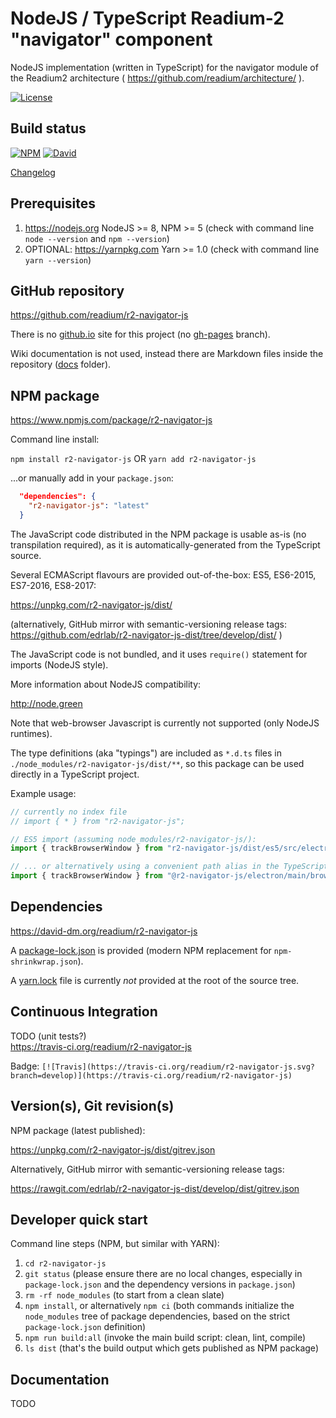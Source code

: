 # NodeJS / TypeScript Readium-2 "navigator" component

NodeJS implementation (written in TypeScript) for the navigator module of the Readium2 architecture ( https://github.com/readium/architecture/ ).

[![License](https://img.shields.io/badge/License-BSD%203--Clause-blue.svg)](/LICENSE)

## Build status

[![NPM](https://img.shields.io/npm/v/r2-navigator-js.svg)](https://www.npmjs.com/package/r2-navigator-js) [![David](https://david-dm.org/readium/r2-navigator-js/status.svg)](https://david-dm.org/readium/r2-navigator-js)

[Changelog](/CHANGELOG.md)

## Prerequisites

1) https://nodejs.org NodeJS >= 8, NPM >= 5 (check with command line `node --version` and `npm --version`)
2) OPTIONAL: https://yarnpkg.com Yarn >= 1.0 (check with command line `yarn --version`)

## GitHub repository

https://github.com/readium/r2-navigator-js

There is no [github.io](https://readium.github.io/r2-navigator-js) site for this project (no [gh-pages](https://github.com/readium/r2-navigator-js/tree/gh-pages) branch).

Wiki documentation is not used, instead there are Markdown files inside the repository ([docs](https://github.com/readium/r2-navigator-js/tree/develop/docs) folder).

## NPM package

https://www.npmjs.com/package/r2-navigator-js

Command line install:

`npm install r2-navigator-js`
OR
`yarn add r2-navigator-js`

...or manually add in your `package.json`:
```json
  "dependencies": {
    "r2-navigator-js": "latest"
  }
```

The JavaScript code distributed in the NPM package is usable as-is (no transpilation required), as it is automatically-generated from the TypeScript source.

Several ECMAScript flavours are provided out-of-the-box: ES5, ES6-2015, ES7-2016, ES8-2017:

https://unpkg.com/r2-navigator-js/dist/

(alternatively, GitHub mirror with semantic-versioning release tags: https://github.com/edrlab/r2-navigator-js-dist/tree/develop/dist/ )

The JavaScript code is not bundled, and it uses `require()` statement for imports (NodeJS style).

More information about NodeJS compatibility:

http://node.green

Note that web-browser Javascript is currently not supported (only NodeJS runtimes).

 The type definitions (aka "typings") are included as `*.d.ts` files in `./node_modules/r2-navigator-js/dist/**`, so this package can be used directly in a TypeScript project.
 
 Example usage:

```javascript
// currently no index file
// import { * } from "r2-navigator-js";

// ES5 import (assuming node_modules/r2-navigator-js/):
import { trackBrowserWindow } from "r2-navigator-js/dist/es5/src/electron/main/browser-window-tracker";

// ... or alternatively using a convenient path alias in the TypeScript config (+ WebPack etc.):
import { trackBrowserWindow } from "@r2-navigator-js/electron/main/browser-window-tracker";
```

## Dependencies

https://david-dm.org/readium/r2-navigator-js

A [package-lock.json](https://github.com/readium/r2-navigator-js/blob/develop/package-lock.json) is provided (modern NPM replacement for `npm-shrinkwrap.json`).

A [yarn.lock](https://github.com/readium/r2-navigator-js/blob/develop/yarn.lock) file is currently *not* provided at the root of the source tree.

## Continuous Integration

TODO (unit tests?)  
https://travis-ci.org/readium/r2-navigator-js

Badge: `[![Travis](https://travis-ci.org/readium/r2-navigator-js.svg?branch=develop)](https://travis-ci.org/readium/r2-navigator-js)`

## Version(s), Git revision(s)

NPM package (latest published):

https://unpkg.com/r2-navigator-js/dist/gitrev.json

Alternatively, GitHub mirror with semantic-versioning release tags:

https://rawgit.com/edrlab/r2-navigator-js-dist/develop/dist/gitrev.json

## Developer quick start

Command line steps (NPM, but similar with YARN):

1) `cd r2-navigator-js`
2) `git status` (please ensure there are no local changes, especially in `package-lock.json` and the dependency versions in `package.json`)
3) `rm -rf node_modules` (to start from a clean slate)
4) `npm install`, or alternatively `npm ci` (both commands initialize the `node_modules` tree of package dependencies, based on the strict `package-lock.json` definition)
5) `npm run build:all` (invoke the main build script: clean, lint, compile)
6) `ls dist` (that's the build output which gets published as NPM package)

## Documentation

TODO
